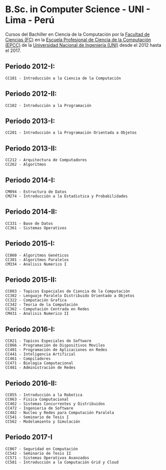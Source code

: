 # B.Sc. in Computer Science - UNI - Lima - Perú

Cursos del Bachiller en Ciencia de la Computación por la [Facultad de Ciencias (FC)](https://fc.uni.edu.pe/fc/) en la [Escuela Profesional de Ciencia de la Computación (EPCC)](https://fc.uni.edu.pe/fc/index.php/escuelas/ciencia-de-la-computacion) de la [Universidad Nacional de Ingeniería (UNI)](https://www.uni.edu.pe/) desde el 2012 hasta el 2017.

## Periodo 2012-I:

    CC101 - Introducción a la Ciencia de la Computación

## Periodo 2012-II:

    CC102 - Introducción a la Programación

## Periodo 2013-I:

    CC201 - Introducción a la Programación Orientada a Objetos

## Periodo 2013-II:

    CC212 - Arquitectura de Computadores
    CC262 - Algoritmos

## Periodo 2014-I:

    CM094 - Estructura de Datos
    CM274 - Introducción a la Estadistica y Probabilidades

## Periodo 2014-II:

    CC331 - Base de Datos
    CC361 - Sistemas Operativos

## Periodo 2015-I:

    CC060 - Algoritmos Genéticos
    CC301 - Algoritmos Paralelos
    CM334 - Analisis Numerico I

## Periodo 2015-II:

    CC003 - Topicos Especiales de Ciencia de la Computación
    CC302 - Lenguaje Paralelo Distribuido Orientado a Objetos
    CC322 - Computación Grafica
    CC342 - Teoria de la Computación
    CC362 - Computación Centrada en Redes
    CM431 - Analisis Numerico II

## Periodo 2016-I:

    CC021 - Topicos Especiales de Software
    CC066 - Programación de Dispositivos Moviles
    CC401 - Programación de Aplicaciones en Redes
    CC441 - Inteligencia Artificial
    CC461 - Compiladores
    CC471 - Biologia Computacional
    CC481 - Administración de Redes

## Periodo 2016-II:

    CC055 - Introducción a la Robotica
    CC063 - Fisica Computacional
    CC462 - Sistemas Concurrentes y Distribuidos
    CC472 - Ingenieria de Software
    CC482 - Nucleo y Redes para Computación Paralela
    CC541 - Seminario de Tesis I
    CC562 - Modelamiento y Simulación

## Periodo 2017-I

    CC067 - Seguridad en Computación
    CC542 - Seminario de Tesis II
    CC571 - Sistemas Operativos Avanzados
    CC581 - Introducción a la Computación Grid y Cloud
